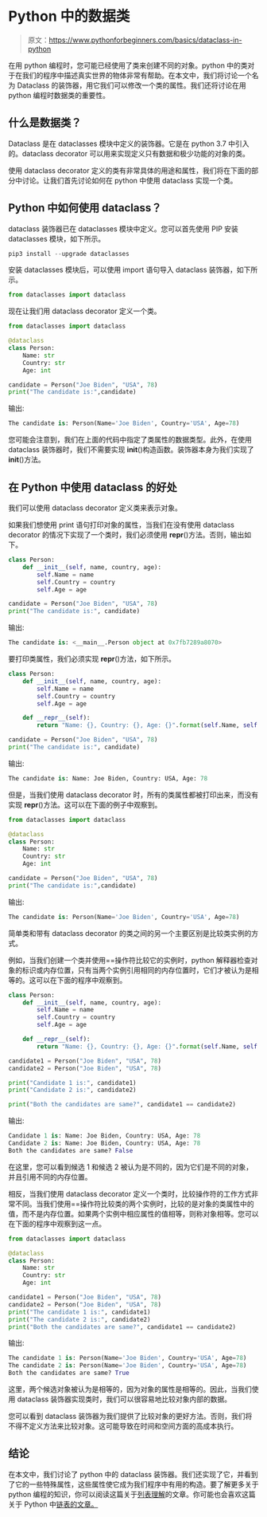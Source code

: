 # Python 中的数据类

> 原文：<https://www.pythonforbeginners.com/basics/dataclass-in-python>

在用 python 编程时，您可能已经使用了类来创建不同的对象。python 中的类对于在我们的程序中描述真实世界的物体非常有帮助。在本文中，我们将讨论一个名为 Dataclass 的装饰器，用它我们可以修改一个类的属性。我们还将讨论在用 python 编程时数据类的重要性。

## 什么是数据类？

Dataclass 是在 dataclasses 模块中定义的装饰器。它是在 python 3.7 中引入的。dataclass decorator 可以用来实现定义只有数据和极少功能的对象的类。

使用 dataclass decorator 定义的类有非常具体的用途和属性，我们将在下面的部分中讨论。让我们首先讨论如何在 python 中使用 dataclass 实现一个类。

## Python 中如何使用 dataclass？

dataclass 装饰器已在 dataclasses 模块中定义。您可以首先使用 PIP 安装 dataclasses 模块，如下所示。

```py
pip3 install --upgrade dataclasses 
```

安装 dataclasses 模块后，可以使用 import 语句导入 dataclass 装饰器，如下所示。

```py
from dataclasses import dataclass
```

现在让我们用 dataclass decorator 定义一个类。

```py
from dataclasses import dataclass

@dataclass
class Person:
    Name: str
    Country: str
    Age: int

candidate = Person("Joe Biden", "USA", 78)
print("The candidate is:",candidate) 
```

输出:

```py
The candidate is: Person(Name='Joe Biden', Country='USA', Age=78) 
```

您可能会注意到，我们在上面的代码中指定了类属性的数据类型。此外，在使用 dataclass 装饰器时，我们不需要实现 __init__()构造函数。装饰器本身为我们实现了 __init__()方法。

## 在 Python 中使用 dataclass 的好处

我们可以使用 dataclass decorator 定义类来表示对象。

如果我们想使用 print 语句打印对象的属性，当我们在没有使用 dataclass decorator 的情况下实现了一个类时，我们必须使用 __repr__()方法。否则，输出如下。

```py
class Person:
    def __init__(self, name, country, age):
        self.Name = name
        self.Country = country
        self.Age = age

candidate = Person("Joe Biden", "USA", 78)
print("The candidate is:", candidate) 
```

输出:

```py
The candidate is: <__main__.Person object at 0x7fb7289a8070> 
```

要打印类属性，我们必须实现 __repr__()方法，如下所示。

```py
class Person:
    def __init__(self, name, country, age):
        self.Name = name
        self.Country = country
        self.Age = age

    def __repr__(self):
        return "Name: {}, Country: {}, Age: {}".format(self.Name, self.Country, self.Age)

candidate = Person("Joe Biden", "USA", 78)
print("The candidate is:", candidate) 
```

输出:

```py
The candidate is: Name: Joe Biden, Country: USA, Age: 78
```

但是，当我们使用 dataclass decorator 时，所有的类属性都被打印出来，而没有实现 __repr__()方法。这可以在下面的例子中观察到。

```py
from dataclasses import dataclass

@dataclass
class Person:
    Name: str
    Country: str
    Age: int

candidate = Person("Joe Biden", "USA", 78)
print("The candidate is:",candidate)
```

输出:

```py
The candidate is: Person(Name='Joe Biden', Country='USA', Age=78)
```

简单类和带有 dataclass decorator 的类之间的另一个主要区别是比较类实例的方式。

例如，当我们创建一个类并使用==操作符比较它的实例时，python 解释器检查对象的标识或内存位置，只有当两个实例引用相同的内存位置时，它们才被认为是相等的。这可以在下面的程序中观察到。

```py
class Person:
    def __init__(self, name, country, age):
        self.Name = name
        self.Country = country
        self.Age = age

    def __repr__(self):
        return "Name: {}, Country: {}, Age: {}".format(self.Name, self.Country, self.Age)

candidate1 = Person("Joe Biden", "USA", 78)
candidate2 = Person("Joe Biden", "USA", 78)

print("Candidate 1 is:", candidate1)
print("Candidate 2 is:", candidate2)

print("Both the candidates are same?", candidate1 == candidate2) 
```

输出:

```py
Candidate 1 is: Name: Joe Biden, Country: USA, Age: 78
Candidate 2 is: Name: Joe Biden, Country: USA, Age: 78
Both the candidates are same? False
```

在这里，您可以看到候选 1 和候选 2 被认为是不同的，因为它们是不同的对象，并且引用不同的内存位置。

相反，当我们使用 dataclass decorator 定义一个类时，比较操作符的工作方式非常不同。当我们使用==操作符比较类的两个实例时，比较的是对象的类属性中的值，而不是内存位置。如果两个实例中相应属性的值相等，则称对象相等。您可以在下面的程序中观察到这一点。

```py
from dataclasses import dataclass

@dataclass
class Person:
    Name: str
    Country: str
    Age: int

candidate1 = Person("Joe Biden", "USA", 78)
candidate2 = Person("Joe Biden", "USA", 78)
print("The candidate 1 is:", candidate1)
print("The candidate 2 is:", candidate2)
print("Both the candidates are same?", candidate1 == candidate2) 
```

输出:

```py
The candidate 1 is: Person(Name='Joe Biden', Country='USA', Age=78)
The candidate 2 is: Person(Name='Joe Biden', Country='USA', Age=78)
Both the candidates are same? True
```

这里，两个候选对象被认为是相等的，因为对象的属性是相等的。因此，当我们使用 dataclass 装饰器实现类时，我们可以很容易地比较对象内部的数据。

您可以看到 dataclass 装饰器为我们提供了比较对象的更好方法。否则，我们将不得不定义方法来比较对象。这可能导致在时间和空间方面的高成本执行。

## 结论

在本文中，我们讨论了 python 中的 dataclass 装饰器。我们还实现了它，并看到了它的一些特殊属性，这些属性使它成为我们程序中有用的构造。要了解更多关于 python 编程的知识，你可以阅读这篇关于[列表理解](https://www.pythonforbeginners.com/basics/list-comprehensions-in-python)的文章。你可能也会喜欢这篇关于 Python 中[链表的文章。](https://www.pythonforbeginners.com/lists/linked-list-in-python)